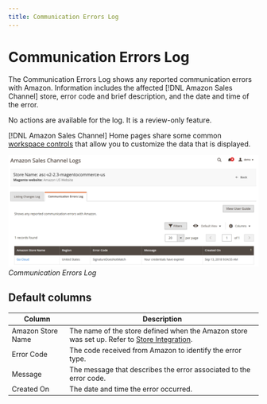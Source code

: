 ```yaml
---
title: Communication Errors Log
---
```


# Communication Errors Log

The Communication Errors Log shows any reported communication errors with Amazon. Information includes the affected [!DNL Amazon Sales Channel] store, error code and brief description, and the date and time of the error.

No actions are available for the log. It is a review-only feature.

[!DNL Amazon Sales Channel] Home pages share some common [workspace controls](./workspace-controls.md) that allow you to customize the data that is displayed.

![](assets/amazon-comm-errors-log.png)
_Communication Errors Log_

## Default columns

|Column|Description|
|--- |--- |
|Amazon Store Name|The name of the store defined when the Amazon store was set up. Refer to [Store Integration](./store-integration.md). |
|Error Code|The code received from Amazon to identify the error type. |
|Message|The message that describes the error associated to the error code. |
|Created On|The date and time the error occurred. |
